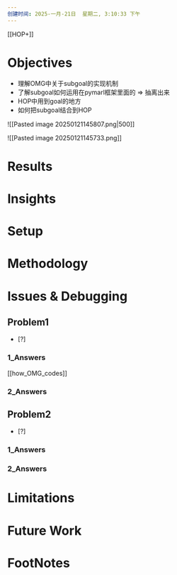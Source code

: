 ```yaml
---
创建时间: 2025-一月-21日  星期二, 3:10:33 下午
---
```

[[HOP+]]

# Objectives
- 理解OMG中关于subgoal的实现机制
- 了解subgoal如何运用在pymarl框架里面的 $\Longrightarrow$ 抽离出来
- HOP中用到goal的地方
- 如何把subgoal结合到HOP

![[Pasted image 20250121145807.png|500]]

![[Pasted image 20250121145733.png]]


# Results
# Insights
# Setup
# Methodology
# Issues & Debugging

## Problem1
- [?] 

### 1_Answers
[[how_OMG_codes]]

### 2_Answers



## Problem2
- [?] 

### 1_Answers


### 2_Answers



# Limitations
# Future Work
# FootNotes